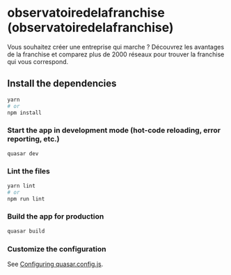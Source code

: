 # observatoiredelafranchise (observatoiredelafranchise)

Vous souhaitez créer une entreprise qui marche ? Découvrez les avantages de la franchise et comparez plus de 2000 réseaux pour trouver la franchise qui vous correspond.

## Install the dependencies
```bash
yarn
# or
npm install
```

### Start the app in development mode (hot-code reloading, error reporting, etc.)
```bash
quasar dev
```


### Lint the files
```bash
yarn lint
# or
npm run lint
```



### Build the app for production
```bash
quasar build
```

### Customize the configuration
See [Configuring quasar.config.js](https://v2.quasar.dev/quasar-cli-vite/quasar-config-js).
